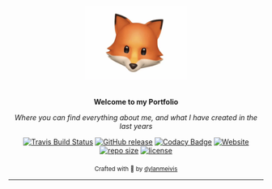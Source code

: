 <div align="center">
  <a href="https://www.dylanmeivis.com"><img src="https://raw.githubusercontent.com/DylanMeivis/Assets/master/gifs/IMG_2275.GIF" alt="dylanmeivis" width="200"></a>
  <br>
  <br>
  <p>
    <b>Welcome to my Portfolio</b>
  </p>
  <p>
     <i>Where you can find everything about me, and what I have created in the last years</i>
  </p>
  <p>

  [![Travis Build Status](https://img.shields.io/travis/com/dylanmeivis/portfolio?logo=Travis)](https://travis-ci.com/dylanmeivis/portfolio) [![GitHub release](https://img.shields.io/github/release/dylanmeivis/portfolio/all?logo=GitHub)](https://github.com/dylanmeivis/portfolio/releases/latest) [![Codacy Badge](https://api.codacy.com/project/badge/Grade/3b2c9c6a5cf74db1a909d74744494420)](https://www.codacy.com/manual/dylandiamonds/Portfolio?utm_source=github.com&amp;utm_medium=referral&amp;utm_content=DylanMeivis/Portfolio&amp;utm_campaign=Badge_Grade) [![Website](https://img.shields.io/website?url=https://dylanmeivis.github.io/portfolio/&logo=google-chrome)](https://dylanmeivis.github.io/portfolio) [![repo size](https://img.shields.io/github/repo-size/dylanmeivis/portfolio.svg)](https://github.com/dylanmeivis/portfolio/archive/master.zip) [![license](https://img.shields.io/github/license/dylanmeivis/portfolio.svg)](https://github.com/dylanmeivis/portfolio/blob/master/LICENSE)

  </p>
  <p>
    <sub>Crafted with 🔮 by
      <a href="https://github.com/dylanmeivis">dylanmeivis</a>
    </sub>
  </p>
</div>

---